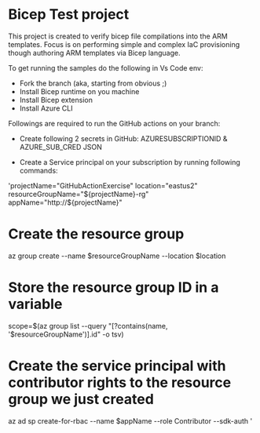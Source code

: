 # Bicep Test project 

This project is created to verify bicep file compilations into the ARM templates.
Focus is on performing simple and complex IaC provisioning though authoring ARM templates via Bicep language.

To get running the samples do the following in Vs Code env:
- Fork the branch (aka, starting from obvious ;)
- Install Bicep runtime on you machine
- Install Bicep extension
- Install Azure CLI

Followings are required to run the GitHub actions on your branch:
- Create following 2 secrets in GitHub: AZURESUBSCRIPTIONID & AZURE_SUB_CRED JSON

- Create a Service principal on your subscription by running following commands:

'projectName="GitHubActionExercise"
location="eastus2"
resourceGroupName="${projectName}-rg"
appName="http://${projectName}"

# Create the resource group
az group create --name $resourceGroupName --location $location

# Store the resource group ID in a variable
scope=$(az group list --query "[?contains(name, '$resourceGroupName')].id" -o tsv)

# Create the service principal with contributor rights to the resource group we just created
az ad sp create-for-rbac --name $appName --role Contributor --sdk-auth
'